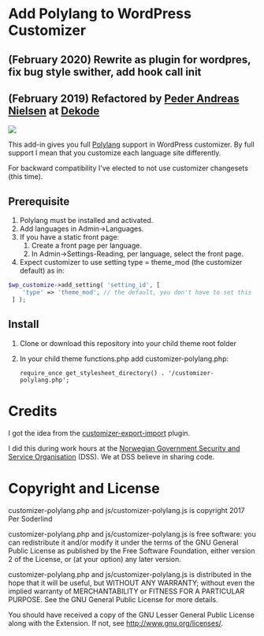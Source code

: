 # Add Polylang to WordPress Customizer

## (February 2020) Rewrite as plugin for wordpres, fix bug style swither, add hook call init

## (February 2019) Refactored by [Peder Andreas Nielsen](https://github.com/pederan) at [Dekode](https://en.dekode.no/?noredirect=en_US)

<img src="assets/customizer-polylang.gif" />

This add-in gives you full [Polylang](https://wordpress.org/plugins/polylang/) support in WordPress customizer. By full support I mean that you customize each language site differently.

For backward compatibility I've elected to not use customizer changesets (this time).

## Prerequisite

1. Polylang must be installed and activated.
1. Add languages in Admin->Languages.
1. If you have a static front page:
	1. Create a front page per language.
	1. In Admin->Settings-Reading, per language, select the front page.
1. Expect customizer to use setting type = theme_mod (the customizer default) as in:
```php
$wp_customize->add_setting( 'setting_id', [
	'type' => 'theme_mod', // the default, you don't have to set this
 ] );
```

## Install
1. Clone or download this repository into your child theme root folder
1. In your child theme functions.php add customizer-polylang.php:

    `require_once get_stylesheet_directory() . '/customizer-polylang.php';`

# Credits

I got the idea from the [customizer-export-import](https://github.com/fastlinemedia/customizer-export-import) plugin.

I did this during work hours at the [Norwegian Government Security and Service Organisation](https://dss.dep.no/english) (DSS). We at DSS believe in sharing code.

# Copyright and License

customizer-polylang.php and js/customizer-polylang.js is copyright 2017 Per Soderlind

customizer-polylang.php and js/customizer-polylang.js is free software: you can redistribute it and/or modify it under the terms of the GNU General Public License as published by the Free Software Foundation, either version 2 of the License, or (at your option) any later version.

customizer-polylang.php and js/customizer-polylang.js is distributed in the hope that it will be useful, but WITHOUT ANY WARRANTY; without even the implied warranty of MERCHANTABILITY or FITNESS FOR A PARTICULAR PURPOSE. See the GNU General Public License for more details.

You should have received a copy of the GNU Lesser General Public License along with the Extension. If not, see http://www.gnu.org/licenses/.
